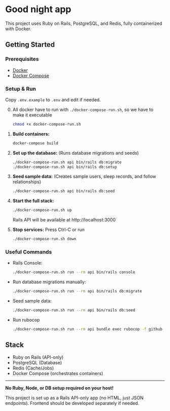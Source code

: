 # Good night app

This project uses Ruby on Rails, PostgreSQL, and Redis, fully containerized with Docker.

## Getting Started

### Prerequisites
- [Docker](https://docs.docker.com/get-docker/)
- [Docker Compose](https://docs.docker.com/compose/)

### Setup & Run

Copy `.env.example` to `.env` and edit if needed.

0. All docker have to run with `./docker-compose-run.sh`, so we have to make it executable
   ```sh
   chmod +x docker-compose-run.sh
   ```

1. **Build containers:**
   ```sh
   docker-compose build
   ```

2. **Set up the database:**
   (Runs database migrations and seeds)
   ```sh
   ./docker-compose-run.sh api bin/rails db:migrate
   ./docker-compose-run.sh api bin/rails db:setup
   ```

3. **Seed sample data:**
   (Creates sample users, sleep records, and follow relationships)
   ```sh
   ./docker-compose-run.sh api bin/rails db:seed
   ```

4. **Start the full stack:**
   ```sh
   ./docker-compose-run.sh up
   ```
   Rails API will be available at http://localhost:3000

5. **Stop services:** Press Ctrl-C or run
   ```sh
   ./docker-compose-run.sh down
   ```

### Useful Commands
- Rails Console:
  ```sh
  ./docker-compose-run.sh run --rm api bin/rails console
  ```
- Run database migrations manually:
  ```sh
  ./docker-compose-run.sh run --rm api bin/rails db:migrate
  ```
- Seed sample data:
  ```sh
  ./docker-compose-run.sh run --rm api bin/rails db:seed
  ```
- Run rubocop
  ```sh
  ./docker-compose-run.sh run --rm api bundle exec rubocop -f github
  ```

## Stack
- Ruby on Rails (API-only)
- PostgreSQL (Database)
- Redis (Cache/Jobs)
- Docker Compose (orchestrates containers)

---

**No Ruby, Node, or DB setup required on your host!**

This project is set up as a Rails API-only app (no HTML, just JSON endpoints). Frontend should be developed separately if needed.

